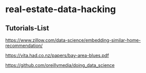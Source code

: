 # real-estate-data-hacking

## Tutorials-List
https://www.zillow.com/data-science/embedding-similar-home-recommendation/

https://vita.had.co.nz/papers/bay-area-blues.pdf

https://github.com/oreillymedia/doing_data_science

